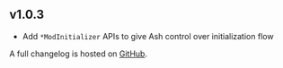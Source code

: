 ## v1.0.3
- Add `*ModInitializer` APIs to give Ash control over initialization flow

A full changelog is hosted on [GitHub](https://github.com/Trikzon/ash-api/blob/1.19.4/CHANGELOG.md).
